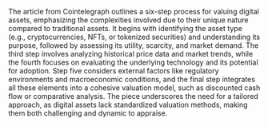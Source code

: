 The article from Cointelegraph outlines a six-step process for valuing digital assets, emphasizing the complexities involved due to their unique nature compared to traditional assets. It begins with identifying the asset type (e.g., cryptocurrencies, NFTs, or tokenized securities) and understanding its purpose, followed by assessing its utility, scarcity, and market demand. The third step involves analyzing historical price data and market trends, while the fourth focuses on evaluating the underlying technology and its potential for adoption. Step five considers external factors like regulatory environments and macroeconomic conditions, and the final step integrates all these elements into a cohesive valuation model, such as discounted cash flow or comparative analysis. The piece underscores the need for a tailored approach, as digital assets lack standardized valuation methods, making them both challenging and dynamic to appraise.
